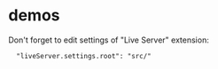 # demos

Don't forget to edit settings of "Live Server" extension:

```
  "liveServer.settings.root": "src/"
```
